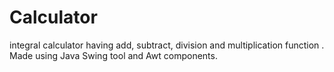 # Calculator
integral calculator having add, subtract, division and multiplication function . Made using Java Swing tool and Awt components.

